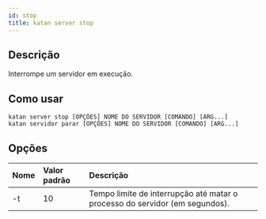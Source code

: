 ```yaml
---
id: stop
title: katan server stop
---
```


## Descrição
Interrompe um servidor em execução.

## Como usar
```console
katan server stop [OPÇÕES] NOME DO SERVIDOR [COMANDO] [ARG...]
katan servidor parar [OPÇÕES] NOME DO SERVIDOR [COMANDO] [ARG...]
```

## Opções
| Nome     | Valor padrão  | Descrição                                                       |
| :------- | :------------ | :---------------------------------------------------------------- |
| -t       | 10  | Tempo limite de interrupção até matar o processo do servidor (em segundos). |